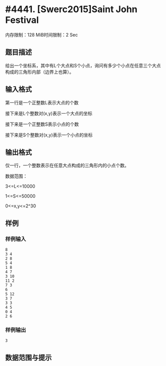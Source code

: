 # #4441. [Swerc2015]Saint John Festival

内存限制：128 MiB时间限制：2 Sec

## 题目描述

给出一个坐标系，其中有L个大点和S个小点，询问有多少个小点在任意三个大点构成的三角形内部（边界上也算）。

## 输入格式

第一行是一个正整数L表示大点的个数

接下来是L个整数对(x,y)表示一个大点的坐标

接下来是一个正整数S表示小点的个数

接下来是S个整数对(x,y)表示一个小点的坐标

## 输出格式

仅一行，一个整数表示在任意大点构成的三角形内的小点个数。

数据范围：

3<=L<=10000

1<=S<=50000

0<=x,y<=2^30

## 样例

### 样例输入

    
    8
    3 4
    2 8
    5 4
    1 8
    4 7
    3 10
    11 2
    7 3
    6
    5 12
    3 7
    3 3
    4 5
    0 4
    2 6
    

### 样例输出

    
    3
    
    

## 数据范围与提示
